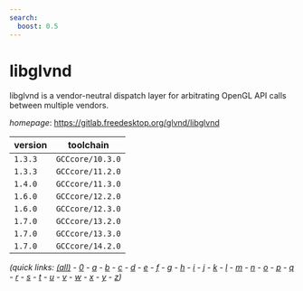 ```yaml
---
search:
  boost: 0.5
---
```

# libglvnd

libglvnd is a vendor-neutral dispatch layer for arbitrating OpenGL API calls between multiple vendors.

*homepage*: <https://gitlab.freedesktop.org/glvnd/libglvnd>

version | toolchain
--------|----------
``1.3.3`` | ``GCCcore/10.3.0``
``1.3.3`` | ``GCCcore/11.2.0``
``1.4.0`` | ``GCCcore/11.3.0``
``1.6.0`` | ``GCCcore/12.2.0``
``1.6.0`` | ``GCCcore/12.3.0``
``1.7.0`` | ``GCCcore/13.2.0``
``1.7.0`` | ``GCCcore/13.3.0``
``1.7.0`` | ``GCCcore/14.2.0``


*(quick links: [(all)](../index.md) - [0](../0/index.md) - [a](../a/index.md) - [b](../b/index.md) - [c](../c/index.md) - [d](../d/index.md) - [e](../e/index.md) - [f](../f/index.md) - [g](../g/index.md) - [h](../h/index.md) - [i](../i/index.md) - [j](../j/index.md) - [k](../k/index.md) - [l](../l/index.md) - [m](../m/index.md) - [n](../n/index.md) - [o](../o/index.md) - [p](../p/index.md) - [q](../q/index.md) - [r](../r/index.md) - [s](../s/index.md) - [t](../t/index.md) - [u](../u/index.md) - [v](../v/index.md) - [w](../w/index.md) - [x](../x/index.md) - [y](../y/index.md) - [z](../z/index.md))*


